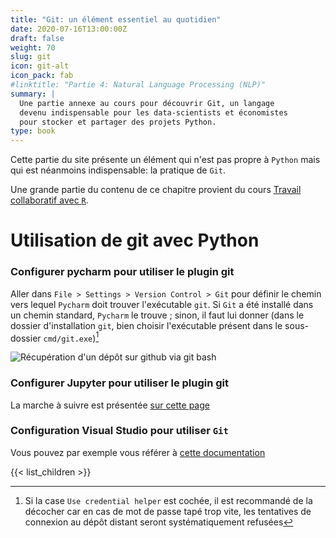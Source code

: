 ```yaml
---
title: "Git: un élément essentiel au quotidien"
date: 2020-07-16T13:00:00Z
draft: false
weight: 70
slug: git
icon: git-alt
icon_pack: fab
#linktitle: "Partie 4: Natural Language Processing (NLP)"
summary: |
  Une partie annexe au cours pour découvrir Git, un langage
  devenu indispensable pour les data-scientists et économistes
  pour stocker et partager des projets Python.
type: book
---
```


Cette partie du site présente un élément qui n'est pas propre à
`Python` mais qui est néanmoins indispensable: la pratique de `Git`.

Une grande partie du contenu de ce chapitre provient du cours
[Travail collaboratif avec `R`](https://linogaliana.gitlab.io/collaboratif/git.html).


# Utilisation de git avec Python

### Configurer pycharm pour utiliser le plugin git

Aller dans `File > Settings > Version Control > Git` pour définir le
chemin vers lequel `Pycharm` doit trouver
l'exécutable `git`. Si `Git` a été installé dans un chemin standard,
`Pycharm` le trouve ; sinon,
il faut lui donner (dans le dossier d'installation `git`,
bien choisir l'exécutable présent dans
le sous-dossier `cmd/git.exe`)[^1]

![Récupération d'un dépôt sur github via git bash](./pictures/vcspycharm2.png)

[^1]: Si la case `Use credential helper` est cochée, il est recommandé de la décocher car en cas
de mot de passe tapé trop vite, les tentatives de connexion au dépôt distant seront
systématiquement refusées


### Configurer Jupyter pour utiliser le plugin git

La marche à suivre est présentée
[sur cette page](https://github.com/jupyterlab/jupyterlab-git)

### Configuration Visual Studio pour utiliser `Git`

Vous pouvez par exemple vous référer à [cette documentation](https://docs.microsoft.com/fr-fr/visualstudio/version-control/git-with-visual-studio?view=vs-2019)

{{< list_children >}}
